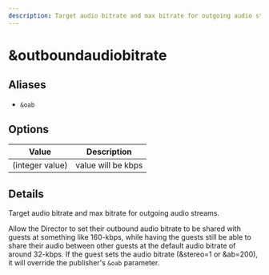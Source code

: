 ```yaml
---
description: Target audio bitrate and max bitrate for outgoing audio streams
---
```


# \&outboundaudiobitrate

## Aliases

* `&oab`

## Options

| Value           | Description        |
| --------------- | ------------------ |
| (integer value) | value will be kbps |

## Details

Target audio bitrate and max bitrate for outgoing audio streams.

Allow the Director to set their outbound audio bitrate to be shared with guests at something like 160-kbps, while having the guests still be able to share their audio between other guests at the default audio bitrate of around 32-kbps. If the guest sets the audio bitrate (\&stereo=1 or \&ab=200), it will override the publisher's `&oab` parameter.

